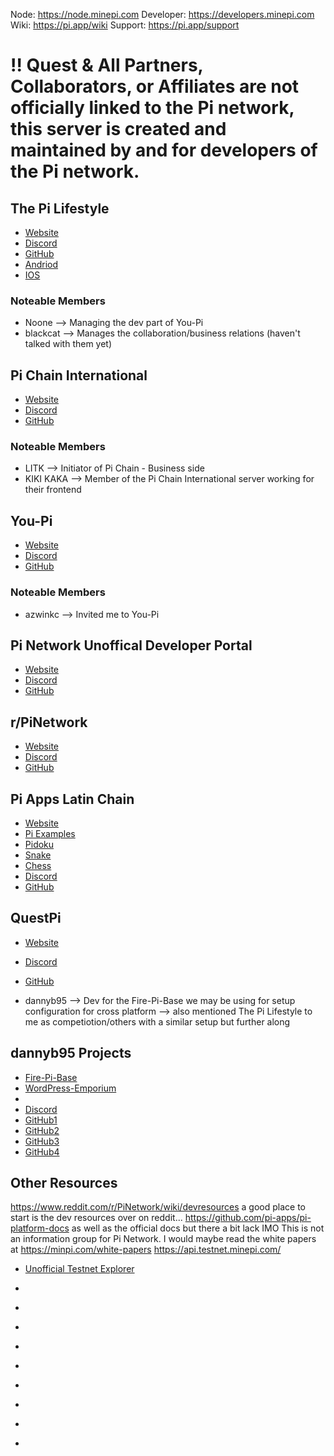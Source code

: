 
Node: https://node.minepi.com
Developer: https://developers.minepi.com
Wiki: https://pi.app/wiki
Support: https://pi.app/support

# !! Quest & All Partners, Collaborators, or Affiliates are not officially linked to the Pi network, this server is created and maintained by and for developers of the Pi network.



## The Pi Lifestyle

- [Website](https://thepilifestylemarket.com/)
- [Discord](https://discord.gg/thepilifestyle)
- [GitHub]()
- [Andriod](https://play.google.com/store/apps/details?id=com.app.thepilifestylemarket)
- [IOS](https://apps.apple.com/us/app/the-pi-lifestyle/id1528268790)

### Noteable Members

- Noone --> Managing the dev part of You-Pi
- blackcat --> Manages the collaboration/business relations (haven't talked with them yet)

## Pi Chain International

- [Website]()
- [Discord](https://discord.gg/cukVDdguEf)
- [GitHub]()

### Noteable Members

- LITK -->  Initiator of Pi Chain - Business side
- KIKI KAKA --> Member of the Pi Chain International server working for their frontend

## You-Pi

- [Website](https://www.you-pi.com/)
- [Discord](https://discord.gg/Svc2PXdpG5)
- [GitHub]()

### Noteable Members

- azwinkc --> Invited me to You-Pi

## Pi Network Unoffical Developer Portal

- [Website]()
- [Discord](https://discord.gg/uCrbeDA6)
- [GitHub]()

## r/PiNetwork

- [Website]()
- [Discord](https://discord.gg/MHH2HUWwUG)
- [GitHub]()

## Pi Apps Latin Chain

- [Website](https://latin-chain.com/)
- [Pi Examples](https://piapp-example.latin-chain.com)
- [Pidoku](https://sudoku.latin-chain.com)
- [Snake](https://snake.latin-chain.com)
- [Chess](https://chess.latin-chain.com)
- [Discord](https://discord.gg/cGCgGN6AVp)
- [GitHub](https://github.com/rockcesar/PiNetworkDevelopments)

## QuestPi

- [Website]()
- [Discord](https://discord.gg/hC78rPGJxH)
- [GitHub]()

- dannyb95 --> Dev for the Fire-Pi-Base we may be using for setup configuration for cross platform
    --> also mentioned The Pi Lifestyle to me as competiotion/others with a similar setup but further along


## dannyb95 Projects

- [Fire-Pi-Base](https://firepi-react.web.app/)
- [WordPress-Emporium](https://pi-emporium.com/)
- 
- [Discord]()
- [GitHub1](https://github.com/dannybutterfield1880/fire-pi-base)
- [GitHub2](https://github.com/dannybutterfield1880/PiPayments)
- [GitHub3](https://github.com/dannybutterfield1880/PiWoo)
- [GitHub4](https://github.com/dannybutterfield1880/PiWooTheme)

## Other Resources

https://www.reddit.com/r/PiNetwork/wiki/devresources a good place to start is the dev resources over on reddit...
https://github.com/pi-apps/pi-platform-docs as well as the official docs but there a bit lack IMO
This is not an information group for Pi Network. I would maybe read the white papers at https://minpi.com/white-papers
https://api.testnet.minepi.com/

- [Unofficial Testnet Explorer](https://pi-blockchain.net)

- [](https://flappypi.eastus.cloudapp.azure.com/)
- [](https://litemint.io/)
- [](https://github.com/PiNetwork-js)
- [](https://github.com/slyg/stellar-tinkering)
- [](https://gist.github.com/greenarmor/5771e875e7cae7d096deed1a517df450)
- []()
- []()
- []()
- 